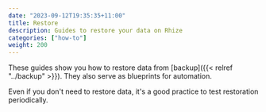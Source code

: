 ```yaml
---
date: "2023-09-12T19:35:35+11:00"
title: Restore
description: Guides to restore your data on Rhize
categories: ["how-to"]
weight: 200
---
```


These guides show you how to restore data from [backup]({{< relref "../backup" >}}).
They also serve as blueprints for automation.

Even if you don't need to restore data, it's a good practice to test restoration periodically.
